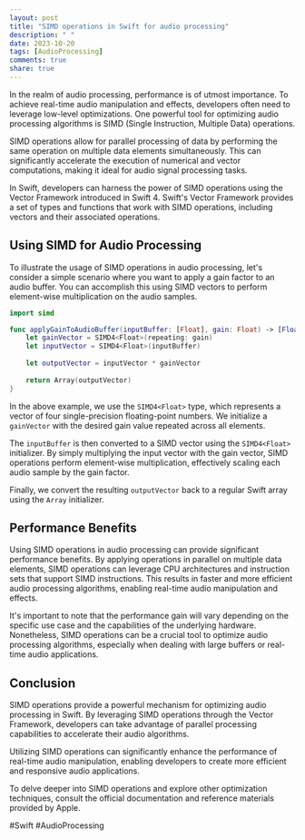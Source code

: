 ```yaml
---
layout: post
title: "SIMD operations in Swift for audio processing"
description: " "
date: 2023-10-20
tags: [AudioProcessing]
comments: true
share: true
---
```


In the realm of audio processing, performance is of utmost importance. To achieve real-time audio manipulation and effects, developers often need to leverage low-level optimizations. One powerful tool for optimizing audio processing algorithms is SIMD (Single Instruction, Multiple Data) operations.

SIMD operations allow for parallel processing of data by performing the same operation on multiple data elements simultaneously. This can significantly accelerate the execution of numerical and vector computations, making it ideal for audio signal processing tasks.

In Swift, developers can harness the power of SIMD operations using the Vector Framework introduced in Swift 4. Swift's Vector Framework provides a set of types and functions that work with SIMD operations, including vectors and their associated operations.

## Using SIMD for Audio Processing

To illustrate the usage of SIMD operations in audio processing, let's consider a simple scenario where you want to apply a gain factor to an audio buffer. You can accomplish this using SIMD vectors to perform element-wise multiplication on the audio samples.

```swift
import simd

func applyGainToAudioBuffer(inputBuffer: [Float], gain: Float) -> [Float] {
    let gainVector = SIMD4<Float>(repeating: gain)
    let inputVector = SIMD4<Float>(inputBuffer)
    
    let outputVector = inputVector * gainVector
    
    return Array(outputVector)
}
```

In the above example, we use the `SIMD4<Float>` type, which represents a vector of four single-precision floating-point numbers. We initialize a `gainVector` with the desired gain value repeated across all elements.

The `inputBuffer` is then converted to a SIMD vector using the `SIMD4<Float>` initializer. By simply multiplying the input vector with the gain vector, SIMD operations perform element-wise multiplication, effectively scaling each audio sample by the gain factor.

Finally, we convert the resulting `outputVector` back to a regular Swift array using the `Array` initializer.

## Performance Benefits

Using SIMD operations in audio processing can provide significant performance benefits. By applying operations in parallel on multiple data elements, SIMD operations can leverage CPU architectures and instruction sets that support SIMD instructions. This results in faster and more efficient audio processing algorithms, enabling real-time audio manipulation and effects.

It's important to note that the performance gain will vary depending on the specific use case and the capabilities of the underlying hardware. Nonetheless, SIMD operations can be a crucial tool to optimize audio processing algorithms, especially when dealing with large buffers or real-time audio applications.

## Conclusion

SIMD operations provide a powerful mechanism for optimizing audio processing in Swift. By leveraging SIMD operations through the Vector Framework, developers can take advantage of parallel processing capabilities to accelerate their audio algorithms.

Utilizing SIMD operations can significantly enhance the performance of real-time audio manipulation, enabling developers to create more efficient and responsive audio applications.

To delve deeper into SIMD operations and explore other optimization techniques, consult the official documentation and reference materials provided by Apple.

\#Swift \#AudioProcessing